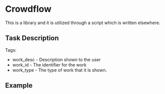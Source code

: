 # Crowdflow

This is a library and it is utilized through a script which is written
elsewhere.

## Task Description

Tags:

- work_desc - Description shown to the user
- work_id - The identifier for the work
- work_type - The type of work that it is shown.

## Example
